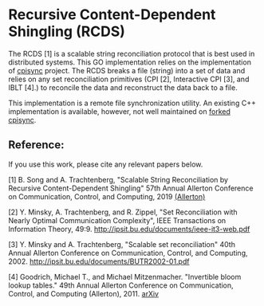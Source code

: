 # Recursive Content-Dependent Shingling (RCDS)
The RCDS [1] is a scalable string reconciliation protocol that is best used in distributed systems. This GO 
implementation relies on the implementation of [cpisync](https://github.com/trachten/cpisync) project. The RCDS 
breaks a file (string) into a set of data and relies on any set reconciliation primitives (CPI [2], Interactive 
CPI [3], and IBLT [4].) to reconcile the data and reconstruct the data back to a file. 

This implementation is a remote file synchronization utility. An existing C++ implementation is available, however, not 
well maintained on [forked cpisync](https://github.com/trachten/cpisync). 

## Reference:
If you use this work, please cite any relevant papers below.

[1] B. Song and A. Trachtenberg, "Scalable String Reconciliation by Recursive Content-Dependent Shingling"
      57th Annual Allerton Conference on Communication, Control, and Computing, 2019 
      [(Allerton)](https://proceedings.allerton.csl.illinois.edu/media/files/0073.pdf)  
 
[2] Y. Minsky, A. Trachtenberg, and R. Zippel,
     "Set Reconciliation with Nearly Optimal Communication Complexity",
     IEEE Transactions on Information Theory, 49:9.
     <http://ipsit.bu.edu/documents/ieee-it3-web.pdf>
     
[3] Y. Minsky and A. Trachtenberg,
     "Scalable set reconciliation"
     40th Annual Allerton Conference on Communication, Control, and Computing, 2002.
     <http://ipsit.bu.edu/documents/BUTR2002-01.pdf>
     

[4] Goodrich, Michael T., and Michael Mitzenmacher. "Invertible bloom lookup tables." 49th Annual Allerton Conference
 on Communication, Control, and Computing (Allerton), 2011. [arXiv](https://arxiv.org/abs/1101.2245)
